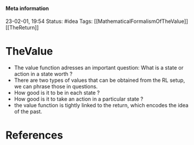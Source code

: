 #### Meta information
23-02-01, 19:54
Status: #idea
Tags: [[MathematicalFormalismOfTheValue]] [[TheReturn]]




# TheValue

- The value function adresses an important question: What is a state or action in a state worth ? 
- There are two types of values that can be obtained from the RL setup, we can phrase those in questions.
- How good is it to be in each state ?
- How good is it to take an action in a particular state ? 
- the value function is tightly linked to the return, which encodes the idea of the past.





# References
